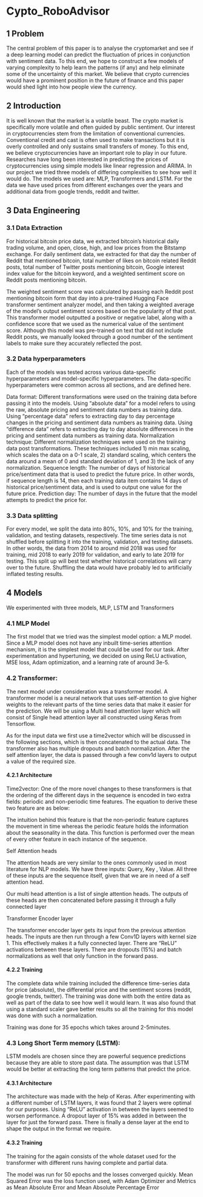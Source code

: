 # Cypto_RoboAdvisor

## 1 Problem

The central problem of this paper is to analyse the cryptomarket  and see if a deep learning model can predict the fluctuation of prices in conjunction with sentiment data. To this end, we hope to construct a few models of varying complexity to help learn the patterns (if any) and help eliminate some of the uncertainty of this market. We believe that crypto currencies would have a prominent position in the future of finance and this paper would shed light into how people view the currency.  

## 2 Introduction

It is well known that the market is a volatile beast. The crypto market is specifically more volatile and often guided by public sentiment. 
Our interest in cryptocurrencies stem from the limitation of conventional currencies. Conventional credit and cast is often used to make transactions but it is overly controlled and only sustains small transfers of money. To this end, we believe cryptocurrencies have an important role to play in our future. 
Researches have long been interested in predicting the prices of cryptocurrencies using simple models like linear regression and ARIMA. In our project we tried three models of differing complexities to see how well it would do. The models we used are: MLP, Transformers and LSTM.
For the data we have used prices from different exchanges over the years and additional data from google trends, reddit and twitter. 

## 3 Data Engineering

### 3.1 Data Extraction

For historical bitcoin price data, we extracted bitcoin’s historical daily trading volume, and open, close, high, and low prices from the Bitstamp exchange. For daily sentiment data, we extracted for that day the number of Reddit that mentioned bitcoin, total number of likes on bitcoin related Reddit posts, total number of Twitter posts mentioning bitcoin, Google interest index value for the bitcoin keyword, and a weighted sentiment score on Reddit posts mentioning bitcoin. 


The weighted sentiment score was calculated by passing each Reddit post mentioning bitcoin form that day into a pre-trained Hugging Face transformer sentiment analyzer model, and then taking a weighted average of the model’s output sentiment scores based on the popularity of that post. This transformer model outputted a positive or negative label, along with a confidence score that we used as the numerical value of the sentiment score. Although this model was pre-trained on text that did not include Reddit posts, we manually looked through a good number of the sentiment labels to make sure they accurately reflected the post. 


### 3.2 Data hyperparameters 

Each of the models was tested across various data-specific hyperparameters and model-specific hyperparameters. The data-specific hyperparameters were common across all sections, and are defined here. 

Data format: Different transformations were used on the training data before passing it into the models.  Using “absolute data” for a model refers to using the raw, absolute pricing and sentiment data numbers as training data. Using “percentage data” refers to extracting day to day percentage changes in the pricing and sentiment data numbers as training data. Using “difference data” refers to extracting day to day absolute differences in the pricing and sentiment data numbers as training data. 
Normalization technique: Different normalization techniques were used on the training data post transformations. These techniques included 1) min max scaling, which scales the data on a 0-1 scale, 2) standard scaling, which centers the data around a mean of 0 and standard deviation of 1, and 3) the lack of any normalization. 
Sequence length: The number of days of historical price/sentiment data that is used to predict the future price. In other words, if sequence length is 14, then each training data item contains 14 days of historical price/sentiment data, and is used to output one value for the future price. 
Prediction day: The number of days in the future that the model attempts to predict the price for. 


### 3.3 Data splitting 

For every model, we split the data into 80%, 10%, and 10% for the training, validation, and testing datasets, respectively. The time series data is not shuffled before splitting it into the training, validation, and testing datasets. In other words, the data from 2014 to around mid 2018 was used for training, mid 2018 to early 2019 for validation, and early to late 2019 for testing. This split up will best test whether historical correlations will carry over to the future. Shuffling the data would have probably led to artificially inflated testing results. 

## 4 Models

We experimented with three models, MLP, LSTM and Transformers

### 4.1 MLP Model

The first model that we tried was the simplest model option: a MLP model. Since a MLP model does not have any inbuilt time-series attention mechanism, it is the simplest model that could be used for our task. After experimentation and hypertuning, we decided on using ReLU activation, MSE loss, Adam optimization, and a learning rate of around 3e-5. 

### 4.2 Transformer:

The next model under consideration was a transformer model. A transformer model is a neural network that uses self-attention to give higher weights to the relevant parts of the time series data that make it easier for the prediction. We will be using a Multi head attention layer which will consist of Single head attention layer all constructed using Keras from Tensorflow.

As for the input data we first use a time2vector which will be discussed in the following sections, which is then concatenated to the actual data. The transformer also has multiple dropouts and batch normalization. After the self attention layer, the data is passed through a few conv1d layers to output a value of the required size.

#### 4.2.1 Architecture

Time2vector:
One of the more novel changes to these transformers is that the ordering of the different days in the sequence is encoded in two extra fields: periodic and non-periodic time features. The equation to derive these two feature are as below:



The intuition behind this feature is that the non-periodic feature captures the movement in time whereas the periodic feature holds the information about the seasonality in the data. This function is performed over the mean of every other feature in each instance of the sequence.

Self Attention heads

The attention heads are very similar to the ones commonly used in most literature for NLP models. We have three inputs: Query, Key , Value. All three of these inputs are the sequence itself, given that we are in need of a self attention head.

Our multi head attention is a list of single attention heads. The outputs of these heads are then concatenated before passing it through a fully connected layer


Transformer Encoder layer

The transformer encoder layer gets its input from the previous attention heads. The inputs are then run through a few Conv1D layers with kernel size 1. This effectively makes it a fully connected layer. There are “ReLU” activations between these layers. There are dropouts (15%) and batch normalizations as well that only function in the forward pass.  


#### 4.2.2 Training

The complete data while training included the difference time-series data for price (absolute), the differential price and the sentiment scores (reddit, google trends, twitter). The training was done with both the entire data as well as part of the data to see how well it would learn. It was also found that using a standard scaler gave better results so all the training for this model was done with such a normalization.

Training was done for 35 epochs which takes around 2-5minutes.

### 4.3 Long Short Term memory (LSTM):

LSTM models are chosen since they are powerful sequence predictions because they are able to store past data. The assumption was that LSTM would be better at extracting the long term patterns that predict the price. 

#### 4.3.1 Architecture

The architecture was made with the help of Keras. After experimenting with a different number of LSTM layers, it was found that 2 layers were optimal for our purposes. Using “ReLU” activation in between the layers seemed to worsen performance. A dropout layer of 15% was added in between the layer for just the forward pass. There is finally a dense layer at the end to shape the output in the format we require.

#### 4.3.2 Training

The training for the again consists of the whole dataset used for the transformer with different runs having complete and partial data.

The model was run for 50 epochs and the losses converged quickly. Mean Squared Error was the loss function used, with Adam Optimizer and Metrics as Mean Absolute Error and Mean Absolute Percentage Error

